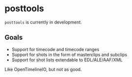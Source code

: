 # posttools
`posttools` is currently in development.

## Goals
- Support for timecode and timecode ranges
- Support for shots in the form of masterclips and subclips
- Support for shot lists extendable to EDL/ALE/AAF/XML

Like OpenTimelineIO, but not as good.
